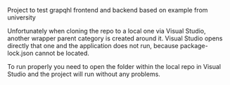 Project to test grapqhl frontend and backend based on example from university

Unfortunately when cloning the repo to a local one via Visual Studio, another wrapper parent category is created around it. Visual Studio opens directly that one and the application does not run, because package-lock.json cannot be located. 

To run properly you need to open the folder within the local repo in Visual Studio and the project will run without any problems.
